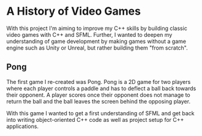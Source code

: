 # A History of Video Games

With this project I'm aiming to improve my C++ skills by building classic video games with C++ and SFML.
Further, I wanted to deepen my understanding of game development by making games without a game engine such as Unity or Unreal, but rather building them "from scratch". 

## Pong
The first game I re-created was Pong. 
Pong is a 2D game for two players where each player controls a paddle and has to deflect a ball back towards their opponent. 
A player scores once their opponent does not manage to return the ball and the ball leaves the screen behind the opposing player. 

With this game I wanted to get a first understanding of SFML and get back into writing object-oriented C++ code as well as project setup for C++ applications.

